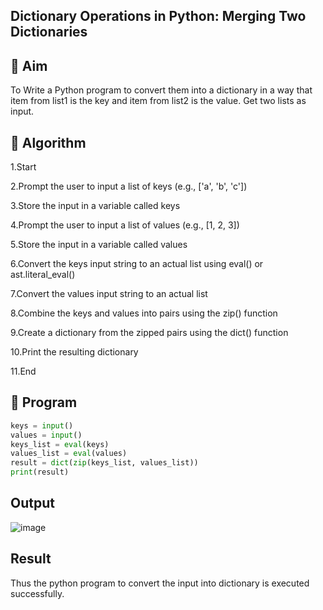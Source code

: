 ## Dictionary Operations in Python: Merging Two Dictionaries

## 🎯 Aim
To Write a Python program to convert them into a dictionary in a way that item from list1 is the key and item from list2 is the value. Get two lists as input.

## 🧠 Algorithm
1.Start

2.Prompt the user to input a list of keys (e.g., ['a', 'b', 'c'])

3.Store the input in a variable called keys

4.Prompt the user to input a list of values (e.g., [1, 2, 3])

5.Store the input in a variable called values

6.Convert the keys input string to an actual list using eval() or ast.literal_eval()

7.Convert the values input string to an actual list

8.Combine the keys and values into pairs using the zip() function

9.Create a dictionary from the zipped pairs using the dict() function

10.Print the resulting dictionary

11.End
## 🧾 Program
``` python
keys = input()
values = input()
keys_list = eval(keys)
values_list = eval(values)
result = dict(zip(keys_list, values_list))
print(result)
```

## Output
![image](https://github.com/user-attachments/assets/200b8898-ca1e-4101-a571-650bd5daf6fd)

## Result
Thus the python program to convert the input into dictionary is executed successfully.

